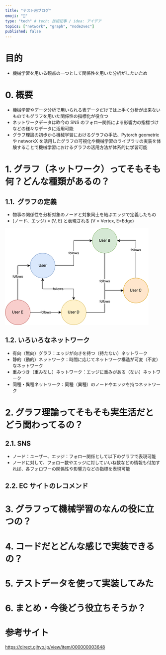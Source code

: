 ```yaml
---
title: "テスト用ブログ"
emoji: "🐡"
type: "tech" # tech: 技術記事 / idea: アイデア
topics: ["network", "graph", "node2vec"]
published: false
---
```


# 目的

- 機械学習を用いる観点の一つとして関係性を用いた分析がしたいため

# 0. 概要

- 機械学習やデータ分析で用いられる表データだけでは上手く分析が出来ないものでもグラフを用いた関係性の指標化が役立つ
- ネットワークデータは昨今の SNS のフォロー関係による影響力の指標づけなどの様々なデータに活用可能
- グラフ理論の初歩から機械学習におけるグラフの手法、Pytorch geometric や networkX を活用したグラフの可視化や機械学習のライブラリの実装を体験することで機械学習におけるグラフの活用方法が体系的に学習可能

# 1. グラフ（ネットワーク）ってそもそも何？どんな種類があるの？

## 1.1.  グラフの定義

- 物事の関係性を分析対象のノードと対象同士を結ぶエッジで定義したもの
- (ノード、エッジ) = (V, E) と表現される (V = Vertex, E=Edge)

![](/images/network-connection/follow_followee_relations.png)

## 1.2. いろいろなネットワーク

- 有向（無向）グラフ：エッジが向きを持つ（持たない）ネットワーク
- 静的（動的）ネットワーク：時間に応じてネットワーク構造が可変（不変）なネットワーク
- 重みつき（重みなし）ネットワーク：エッジに重みがある（ない）ネットワーク
- 同種・異種ネットワーク：同種（異種）のノードやエッジを持つネットワーク

# 2. グラフ理論ってそもそも実生活だとどう関わってるの？

## 2.1. SNS

- ノード：ユーザー、エッジ：フォロー関係として以下のグラフで表現可能
- ノードに対して、フォロー数やエッジに対していいね数などの情報も付加すれば、各フォロワーの関係性や影響力などの指標を表現可能

## 2.2. EC サイトのレコメンド

# 3. グラフって機械学習のなんの役に立つの？

# 4. コードだとどんな感じで実装できるの？

# 5. テストデータを使って実装してみた

# 6. まとめ・今後どう役立ちそうか？

# 参考サイト

https://direct.gihyo.jp/view/item/000000003648